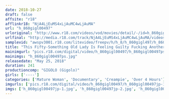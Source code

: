 ```yaml
---
date: 2018-10-27
draft: false
affsite: "r18"
afflinkr18: "NjA4LjEuMS4xLjAuMC4wLjAuMA"
url: "h_860gigl00497"
urloriginal: "http://www.r18.com/videos/vod/movies/detail/-/id=h_860gigl00497"
urlfinal: "http://media.r18.com/track/NjA4LjEuMS4xLjAuMC4wLjAuMA/videos/vod/movies/detail/-/id=h_860gigl00497"
samplevid: "awspv3001.r18.com/litevideo/freepv/h/h_8/h_860gigl497/h_860gigl497_dmb_w.mp4"
title: "This Fifty-Something Old Lady Is Feeling Guilty Fucking Another Man But Since It's Been So Long Since She's Had A Fuck Her Heart Is Leaping With Joy While Her Pussy Is Dripping Wet And Now She's Thinking, Boy, It's A Good Thing I Gave My Pussy A Good Washing Today"
mainimgurl: "pics.r18.com/digital/video/h_860gigl00497/h_860gigl00497ps.jpg"
mainimgs: "h_860gigl00497ps.jpg"
releasedate: "May 25, 2018"
duration: 241
productioncomp: "GIGOLO (Gigolo)"
girls: ['----']
categories: ['Mature Woman', 'Documentary', 'Creampie', 'Over 4 Hours']
imgurls: ['pics.r18.com/digital/video/h_860gigl00497/h_860gigl00497jp-1.jpg', 'pics.r18.com/digital/video/h_860gigl00497/h_860gigl00497jp-2.jpg', 'pics.r18.com/digital/video/h_860gigl00497/h_860gigl00497jp-3.jpg', 'pics.r18.com/digital/video/h_860gigl00497/h_860gigl00497jp-4.jpg', 'pics.r18.com/digital/video/h_860gigl00497/h_860gigl00497jp-5.jpg', 'pics.r18.com/digital/video/h_860gigl00497/h_860gigl00497jp-6.jpg', 'pics.r18.com/digital/video/h_860gigl00497/h_860gigl00497jp-7.jpg', 'pics.r18.com/digital/video/h_860gigl00497/h_860gigl00497jp-8.jpg', 'pics.r18.com/digital/video/h_860gigl00497/h_860gigl00497jp-9.jpg', 'pics.r18.com/digital/video/h_860gigl00497/h_860gigl00497jp-10.jpg', 'pics.r18.com/digital/video/h_860gigl00497/h_860gigl00497jp-11.jpg', 'pics.r18.com/digital/video/h_860gigl00497/h_860gigl00497jp-12.jpg', 'pics.r18.com/digital/video/h_860gigl00497/h_860gigl00497jp-13.jpg', 'pics.r18.com/digital/video/h_860gigl00497/h_860gigl00497jp-14.jpg', 'pics.r18.com/digital/video/h_860gigl00497/h_860gigl00497jp-15.jpg', 'pics.r18.com/digital/video/h_860gigl00497/h_860gigl00497jp-16.jpg', 'pics.r18.com/digital/video/h_860gigl00497/h_860gigl00497jp-17.jpg', 'pics.r18.com/digital/video/h_860gigl00497/h_860gigl00497jp-18.jpg', 'pics.r18.com/digital/video/h_860gigl00497/h_860gigl00497jp-19.jpg', 'pics.r18.com/digital/video/h_860gigl00497/h_860gigl00497jp-20.jpg']
imgs: ['h_860gigl00497jp-1.jpg', 'h_860gigl00497jp-2.jpg', 'h_860gigl00497jp-3.jpg', 'h_860gigl00497jp-4.jpg', 'h_860gigl00497jp-5.jpg', 'h_860gigl00497jp-6.jpg', 'h_860gigl00497jp-7.jpg', 'h_860gigl00497jp-8.jpg', 'h_860gigl00497jp-9.jpg', 'h_860gigl00497jp-10.jpg', 'h_860gigl00497jp-11.jpg', 'h_860gigl00497jp-12.jpg', 'h_860gigl00497jp-13.jpg', 'h_860gigl00497jp-14.jpg', 'h_860gigl00497jp-15.jpg', 'h_860gigl00497jp-16.jpg', 'h_860gigl00497jp-17.jpg', 'h_860gigl00497jp-18.jpg', 'h_860gigl00497jp-19.jpg', 'h_860gigl00497jp-20.jpg']
---
```

